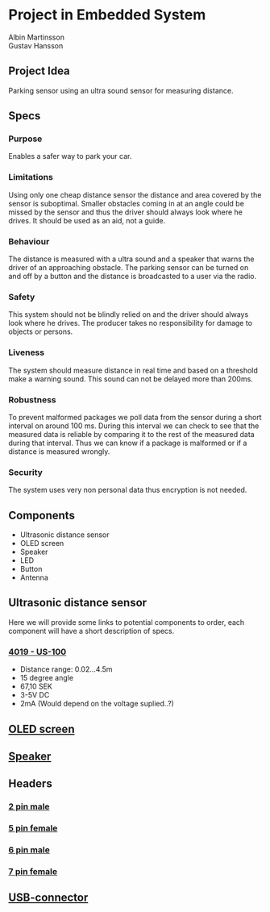 # Project in Embedded System

Albin Martinsson \
Gustav Hansson

## Project Idea

Parking sensor using an ultra sound sensor for measuring distance.

## Specs

### Purpose

Enables a safer way to park your car.

### Limitations

Using only one cheap distance sensor the distance and area covered by the sensor is suboptimal. Smaller obstacles coming in at an angle could be missed by the sensor and thus the driver should always look where he drives. It should be used as an aid, not a guide.

### Behaviour

The distance is measured with a ultra sound and a speaker that warns the driver of an approaching obstacle. The parking sensor can be turned on and off by a button and the distance is broadcasted to a user via the radio.

### Safety

This system should not be blindly relied on and the driver should always look where he drives. The producer takes no responsibility for damage to objects or persons.

### Liveness

The system should measure distance in real time and based on a threshold make a warning sound. This sound can not be delayed more than 200ms.

### Robustness

To prevent malformed packages we poll data from the sensor during a short interval on around 100 ms. During this interval we can check to see that the measured data is reliable by comparing it to the rest of the measured data during that interval. Thus we can know if a package is malformed or if a distance is measured wrongly.

### Security

The system uses very non personal data thus encryption is not needed.

## Components

- Ultrasonic distance sensor
- OLED screen
- Speaker
- LED
- Button
- Antenna

## Ultrasonic distance sensor

Here we will provide some links to potential components to order, each component will have a short description of specs.

### [4019 - US-100](https://www.elfa.se/en/us-100-ultrasonic-distance-sensor-5v-adafruit-4019/p/30139213?q=Ultrasonic+distance+sensor&pos=4&origPos=4&origPageSize=10&track=true)

* Distance range: 0.02...4.5m
* 15 degree angle
* 67,10 SEK
* 3-5V DC 
* 2mA (Would depend on the voltage suplied..?) 

## [OLED screen](https://cdon.se/hem-tradgard/oled-display-0-96-tum-vit-128x64-pixlar-ssd1306-spi-p50506639)

## [Speaker](https://www.elfa.se/en/electromechanical-buzzer-70db-3khz-4v-pcb-pins-rnd-components-rnd-430-00022/p/30160669?q=*&pos=3&origPos=10&origPageSize=10&track=true)

## Headers

### [2 pin male](https://se.rs-online.com/web/p/pcb-headers/2518086/)

### [5 pin female](https://www.elfa.se/en/straight-female-pcb-receptacle-through-hole-rows-contacts-54mm-pitch-rnd-connect-rnd-205-00645/p/30093665?q=pcb+headers&pos=1&origPos=388&origPageSize=10&track=true)

### [6 pin male](https://www.elfa.se/en/straight-male-pcb-header-through-hole-rows-contacts-54mm-pitch-rnd-connect-rnd-205-00627/p/30093647?q=pcb+headers&pos=9&origPos=868&origPageSize=10&track=true)

### [7 pin female](https://www.elfa.se/en/straight-female-pcb-receptacle-through-hole-rows-contacts-54mm-pitch-rnd-connect-rnd-205-00647/p/30093667?q=pcb+headers&pos=2&origPos=397&origPageSize=10&track=true)

## [USB-connector](https://se.rs-online.com/web/p/micro-usb-connectors/1225099/)









